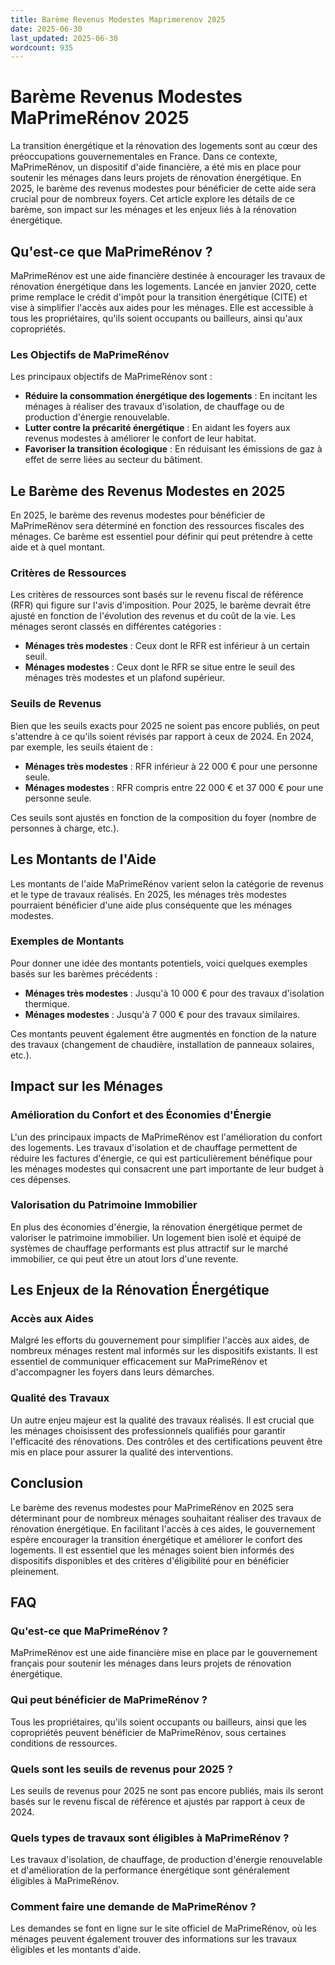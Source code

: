 ```yaml
---
title: Barème Revenus Modestes Maprimerenov 2025
date: 2025-06-30
last_updated: 2025-06-30
wordcount: 935
---
```


# Barème Revenus Modestes MaPrimeRénov 2025

La transition énergétique et la rénovation des logements sont au cœur des préoccupations gouvernementales en France. Dans ce contexte, MaPrimeRénov, un dispositif d'aide financière, a été mis en place pour soutenir les ménages dans leurs projets de rénovation énergétique. En 2025, le barème des revenus modestes pour bénéficier de cette aide sera crucial pour de nombreux foyers. Cet article explore les détails de ce barème, son impact sur les ménages et les enjeux liés à la rénovation énergétique.

## Qu'est-ce que MaPrimeRénov ?

MaPrimeRénov est une aide financière destinée à encourager les travaux de rénovation énergétique dans les logements. Lancée en janvier 2020, cette prime remplace le crédit d'impôt pour la transition énergétique (CITE) et vise à simplifier l'accès aux aides pour les ménages. Elle est accessible à tous les propriétaires, qu'ils soient occupants ou bailleurs, ainsi qu'aux copropriétés.

### Les Objectifs de MaPrimeRénov

Les principaux objectifs de MaPrimeRénov sont :

- **Réduire la consommation énergétique des logements** : En incitant les ménages à réaliser des travaux d'isolation, de chauffage ou de production d'énergie renouvelable.
- **Lutter contre la précarité énergétique** : En aidant les foyers aux revenus modestes à améliorer le confort de leur habitat.
- **Favoriser la transition écologique** : En réduisant les émissions de gaz à effet de serre liées au secteur du bâtiment.

## Le Barème des Revenus Modestes en 2025

En 2025, le barème des revenus modestes pour bénéficier de MaPrimeRénov sera déterminé en fonction des ressources fiscales des ménages. Ce barème est essentiel pour définir qui peut prétendre à cette aide et à quel montant.

### Critères de Ressources

Les critères de ressources sont basés sur le revenu fiscal de référence (RFR) qui figure sur l'avis d'imposition. Pour 2025, le barème devrait être ajusté en fonction de l'évolution des revenus et du coût de la vie. Les ménages seront classés en différentes catégories :

- **Ménages très modestes** : Ceux dont le RFR est inférieur à un certain seuil.
- **Ménages modestes** : Ceux dont le RFR se situe entre le seuil des ménages très modestes et un plafond supérieur.

### Seuils de Revenus

Bien que les seuils exacts pour 2025 ne soient pas encore publiés, on peut s'attendre à ce qu'ils soient révisés par rapport à ceux de 2024. En 2024, par exemple, les seuils étaient de :

- **Ménages très modestes** : RFR inférieur à 22 000 € pour une personne seule.
- **Ménages modestes** : RFR compris entre 22 000 € et 37 000 € pour une personne seule.

Ces seuils sont ajustés en fonction de la composition du foyer (nombre de personnes à charge, etc.).

## Les Montants de l'Aide

Les montants de l'aide MaPrimeRénov varient selon la catégorie de revenus et le type de travaux réalisés. En 2025, les ménages très modestes pourraient bénéficier d'une aide plus conséquente que les ménages modestes.

### Exemples de Montants

Pour donner une idée des montants potentiels, voici quelques exemples basés sur les barèmes précédents :

- **Ménages très modestes** : Jusqu'à 10 000 € pour des travaux d'isolation thermique.
- **Ménages modestes** : Jusqu'à 7 000 € pour des travaux similaires.

Ces montants peuvent également être augmentés en fonction de la nature des travaux (changement de chaudière, installation de panneaux solaires, etc.).

## Impact sur les Ménages

### Amélioration du Confort et des Économies d'Énergie

L'un des principaux impacts de MaPrimeRénov est l'amélioration du confort des logements. Les travaux d'isolation et de chauffage permettent de réduire les factures d'énergie, ce qui est particulièrement bénéfique pour les ménages modestes qui consacrent une part importante de leur budget à ces dépenses.

### Valorisation du Patrimoine Immobilier

En plus des économies d'énergie, la rénovation énergétique permet de valoriser le patrimoine immobilier. Un logement bien isolé et équipé de systèmes de chauffage performants est plus attractif sur le marché immobilier, ce qui peut être un atout lors d'une revente.

## Les Enjeux de la Rénovation Énergétique

### Accès aux Aides

Malgré les efforts du gouvernement pour simplifier l'accès aux aides, de nombreux ménages restent mal informés sur les dispositifs existants. Il est essentiel de communiquer efficacement sur MaPrimeRénov et d'accompagner les foyers dans leurs démarches.

### Qualité des Travaux

Un autre enjeu majeur est la qualité des travaux réalisés. Il est crucial que les ménages choisissent des professionnels qualifiés pour garantir l'efficacité des rénovations. Des contrôles et des certifications peuvent être mis en place pour assurer la qualité des interventions.

## Conclusion

Le barème des revenus modestes pour MaPrimeRénov en 2025 sera déterminant pour de nombreux ménages souhaitant réaliser des travaux de rénovation énergétique. En facilitant l'accès à ces aides, le gouvernement espère encourager la transition énergétique et améliorer le confort des logements. Il est essentiel que les ménages soient bien informés des dispositifs disponibles et des critères d'éligibilité pour en bénéficier pleinement.

## FAQ

### Qu'est-ce que MaPrimeRénov ?

MaPrimeRénov est une aide financière mise en place par le gouvernement français pour soutenir les ménages dans leurs projets de rénovation énergétique.

### Qui peut bénéficier de MaPrimeRénov ?

Tous les propriétaires, qu'ils soient occupants ou bailleurs, ainsi que les copropriétés peuvent bénéficier de MaPrimeRénov, sous certaines conditions de ressources.

### Quels sont les seuils de revenus pour 2025 ?

Les seuils de revenus pour 2025 ne sont pas encore publiés, mais ils seront basés sur le revenu fiscal de référence et ajustés par rapport à ceux de 2024.

### Quels types de travaux sont éligibles à MaPrimeRénov ?

Les travaux d'isolation, de chauffage, de production d'énergie renouvelable et d'amélioration de la performance énergétique sont généralement éligibles à MaPrimeRénov.

### Comment faire une demande de MaPrimeRénov ?

Les demandes se font en ligne sur le site officiel de MaPrimeRénov, où les ménages peuvent également trouver des informations sur les travaux éligibles et les montants d'aide.